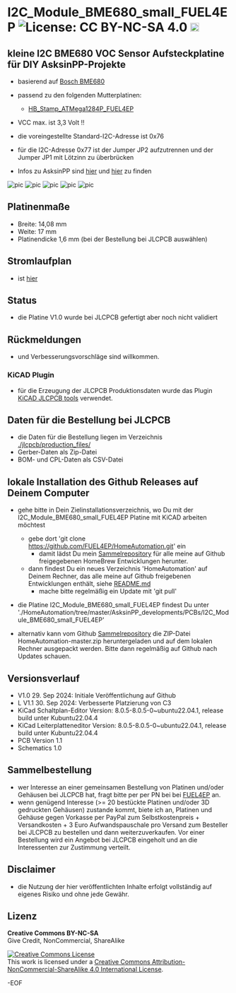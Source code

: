# I2C_Module_BME680_small_FUEL4EP ![License: CC BY-NC-SA 4.0](https://img.shields.io/badge/License-CC%20BY--NC--SA%204.0-lightgrey.svg) <a href='https://ko-fi.com/FUEL4EP' target='_blank'><img height='20' style='border:0px;height:20px;' src='https://cdn.ko-fi.com/cdn/kofi1.png?v=2' border='0' alt='Buy Me a Coffee at ko-fi.com' /></a>


## kleine I2C BME680 VOC Sensor Aufsteckplatine für DIY AsksinPP-Projekte

- basierend auf [Bosch BME680](https://www.bosch-sensortec.com/media/boschsensortec/downloads/datasheets/bst-bme680-ds001.pdf)
- passend zu den folgenden Mutterplatinen:
	* [HB_Stamp_ATMega1284P_FUEL4EP](https://github.com/FUEL4EP/HomeAutomation/tree/master/AsksinPP_developments/PCBs/HB_Stamp_ATMega1284P_FUEL4EP)	
- VCC max. ist 3,3 Volt !!
- die voreingestellte Standard-I2C-Adresse ist 0x76
- für die I2C-Adresse 0x77 ist der Jumper JP2 aufzutrennen und der Jumper JP1 mit Lötzinn zu überbrücken

- Infos zu AsksinPP sind [hier](https://asksinpp.de) und [hier](https://asksinpp.de/Grundlagen/01_hardware.html#verdrahtung) zu finden

![pic](PNGs/I2C_Module_BME680_small_FUEL4EP_PCB_3D_top.png)
![pic](PNGs/I2C_Module_BME680_small_FUEL4EP_PCB_KiCAD.png)
![pic](PNGs/I2C_Module_BME680_small_FUEL4EP_top_silkscreen.png)
![pic](Pictures_of_JLCPCB_prototypes/I2C_Module_BME680_small_FUEL4EP_PCB_top.png)
![pic](Pictures_of_JLCPCB_prototypes/I2C_Module_BME680_small_FUEL4EP_PCB_bottom.png)

## Platinenmaße

- Breite: 14,08 mm
- Weite: 17 mm
- Platinendicke 1,6 mm (bei der Bestellung bei JLCPCB auswählen)

## Stromlaufplan

- ist [hier](./Schematics/I2C_Module_BME680_small_FUEL4EP.pdf)

## Status

- die Platine V1.0 wurde bei JLCPCB gefertigt aber noch nicht validiert


## Rückmeldungen

- und Verbesserungsvorschläge sind willkommen.

### KiCAD Plugin
- für die Erzeugung der JLCPCB Produktionsdaten wurde das Plugin [KiCAD JLCPCB tools](https://github.com/bouni/kicad-jlcpcb-tools) verwendet.


## Daten für die Bestellung bei JLCPCB

- die Daten für die Bestellung liegen im Verzeichnis [./jlcpcb/production_files/](./jlcpcb/production_files/)
- Gerber-Daten als Zip-Datei
- BOM- und CPL-Daten als CSV-Datei

## lokale Installation des Github Releases auf Deinem Computer

- gehe bitte in Dein Zielinstallationsverzeichnis, wo Du mit der I2C_Module_BME680_small_FUEL4EP Platine mit KiCAD arbeiten möchtest

  - gebe dort 'git clone https://github.com/FUEL4EP/HomeAutomation.git' ein
	  + damit lädst Du mein [Sammelrepository](https://github.com/FUEL4EP/HomeAutomation) für alle meine auf Github freigegebenen HomeBrew Entwicklungen herunter.
  - dann findest Du ein neues Verzeichnis 'HomeAutomation' auf Deinem Rechner, das alle meine auf Github freigebenen Entwicklungen enthält, siehe [README.md](https://github.com/FUEL4EP/HomeAutomation/blob/master/README.md)
  	+ mache bitte regelmäßig ein Update mit 'git pull'
 -	die Platine I2C_Module_BME680_small_FUEL4EP findest Du unter './HomeAutomation/tree/master/AsksinPP_developments/PCBs/I2C_Module_BME680_small_FUEL4EP'
 
- alternativ kann vom Github [Sammelrepository](https://github.com/FUEL4EP/HomeAutomation) die ZIP-Datei HomeAutomation-master.zip heruntergeladen und auf dem lokalen Rechner ausgepackt werden. Bitte dann regelmäßig auf Github nach Updates schauen.


## Versionsverlauf

- V1.0   29. Sep 2024: Initiale Veröffentlichung auf Github
- L V1.1 30. Sep 2024: Verbesserte Platzierung von C3
- KiCad Schaltplan-Editor Version: 8.0.5-8.0.5-0~ubuntu22.04.1, release build
 unter Kubuntu22.04.4
- KiCad Leiterplatteneditor Version: 8.0.5-8.0.5-0~ubuntu22.04.1, release build
 unter Kubuntu22.04.4
- PCB Version 1.1
- Schematics  1.0

## Sammelbestellung

- wer Interesse an einer gemeinsamen Bestellung von Platinen und/oder Gehäusen bei JLCPCB hat, fragt bitte per per PN bei bei [FUEL4EP](https://homematic-forum.de/forum/ucp.php?i=pm&mode=compose&u=20685) an.
- wenn genügend Interesse (>= 20 bestückte Platinen und/oder 3D gedruckten Gehäusen) zustande kommt, biete ich an, Platinen  und Gehäuse gegen Vorkasse per PayPal zum Selbstkostenpreis + Versandkosten + 3 Euro Aufwandspauschale pro Versand zum Besteller bei JLCPCB zu bestellen und dann weiterzuverkaufen. Vor einer Bestellung wird ein Angebot bei JLCPCB eingeholt und an die Interessenten zur Zustimmung verteilt.

## Disclaimer

-   die Nutzung der hier veröffentlichten Inhalte erfolgt vollständig auf eigenes Risiko und ohne jede Gewähr.


## Lizenz 

**Creative Commons BY-NC-SA**<br>
Give Credit, NonCommercial, ShareAlike

<a rel="license" href="http://creativecommons.org/licenses/by-nc-sa/4.0/"><img alt="Creative Commons License" style="border-width:0" src="https://i.creativecommons.org/l/by-nc-sa/4.0/88x31.png" /></a><br />This work is licensed under a <a rel="license" href="http://creativecommons.org/licenses/by-nc-sa/4.0/">Creative Commons Attribution-NonCommercial-ShareAlike 4.0 International License</a>.


-EOF
	

